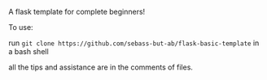 A flask template for complete beginners!

To use: 

run ``git clone https://github.com/sebass-but-ab/flask-basic-template`` in a bash shell

all the tips and assistance are in the comments of files.
